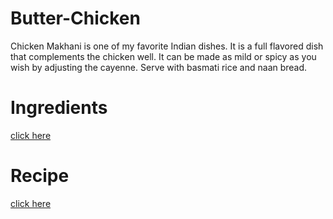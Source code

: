 # Butter-Chicken

Chicken Makhani is one of my favorite Indian dishes. It is a full flavored dish that complements the chicken well. It can be made as mild or spicy as you wish by adjusting the cayenne. Serve with basmati rice and naan bread.

# Ingredients

[click here](./ingredients.md#section)
# Recipe

[click here](https://github.com/DeepikaMSwamy/Chicken-Makhani/blob/main/Recipe.md)
